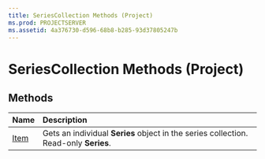 ```yaml
---
title: SeriesCollection Methods (Project)
ms.prod: PROJECTSERVER
ms.assetid: 4a376730-d596-68b8-b285-93d37805247b
---
```



# SeriesCollection Methods (Project)

## Methods



|**Name**|**Description**|
|:-----|:-----|
|[Item](seriescollection-item-method-project.md)|Gets an individual  **Series** object in the series collection. Read-only **Series**.|

